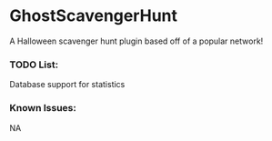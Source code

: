 # GhostScavengerHunt
A Halloween scavenger hunt plugin based off of a popular network!

### TODO List:
Database support for statistics

### Known Issues:
NA
